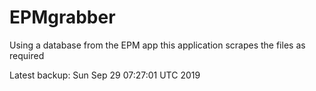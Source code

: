# EPMgrabber
Using a database from the EPM app this application scrapes the files as required


Latest backup: Sun Sep 29 07:27:01 UTC 2019
